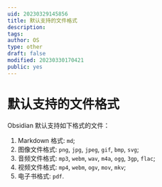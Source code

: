 ```yaml
---
uid: 20230329145856
title: 默认支持的文件格式
description: 
tags: 
author: OS
type: other
draft: false
modified: 20230330170421
public: yes
---
```


# 默认支持的文件格式

Obsidian 默认支持如下格式的文件：

1. Markdown 格式: `md`;
2. 图像文件格式: `png`, `jpg`, `jpeg`, `gif`, `bmp`, `svg`;
3. 音频文件格式: `mp3`, `webm`, `wav`, `m4a`, `ogg`, `3gp`, `flac`;
4. 视频文件格式: `mp4`, `webm`, `ogv`, `mov`, `mkv`;
5. 电子书格式: `pdf`.